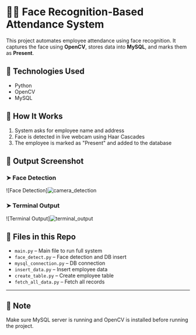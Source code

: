 # 👨‍💻 Face Recognition-Based Attendance System

This project automates employee attendance using face recognition.
It captures the face using **OpenCV**, stores data into **MySQL**, and marks them as **Present**.

## 🔧 Technologies Used
- Python
- OpenCV
- MySQL

## 🚀 How It Works
1. System asks for employee name and address
2. Face is detected in live webcam using Haar Cascades
3. The employee is marked as "Present" and added to the database

## 📸 Output Screenshot

### ➤ Face Detection
![Face Detection]![camera_detection](https://github.com/user-attachments/assets/3f606530-9381-46f3-b1b1-070de35927ed)


### ➤ Terminal Output
![Terminal Output]![terminal_output](https://github.com/user-attachments/assets/396c6333-ab2b-4962-b228-19b2b407ee7a)


## 📂 Files in this Repo
- `main.py` – Main file to run full system
- `face_detect.py` – Face detection and DB insert
- `mysql_connection.py` – DB connection
- `insert_data.py` – Insert employee data
- `create_table.py` – Create employee table
- `fetch_all_data.py` – Fetch all records

---

## 📌 Note
Make sure MySQL server is running and OpenCV is installed before running the project.

